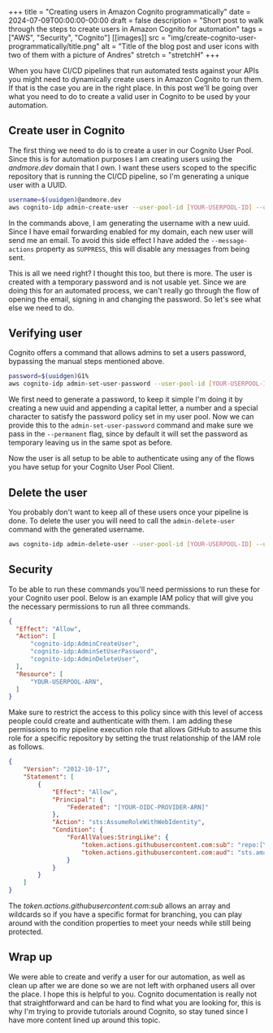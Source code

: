 +++
title = "Creating users in Amazon Cognito programmatically"
date = 2024-07-09T00:00:00-00:00
draft = false
description = "Short post to walk through the steps to create users in Amazon Cognito for automation"
tags = ["AWS", "Security", "Cognito"]
[[images]]
  src = "img/create-cognito-user-programmatically/title.png"
  alt = "Title of the blog post and user icons with two of them with a picture of Andres"
  stretch = "stretchH"
+++

When you have CI/CD pipelines that run automated tests against your APIs you might need to dynamically create users in Amazon Cognito to run them. If that is the case you are in the right place. In this post we'll be going over what you need to do to create a valid user in Cognito to be used by your automation.

## Create user in Cognito
The first thing we need to do is to create a user in our Cognito User Pool. Since this is for automation purposes I am creating users using the *andmore.dev* domain that I own. I want these users scoped to the specific repository that is running the CI/CD pipeline, so I'm generating a unique user with a UUID.

```bash
username=$(uuidgen)@andmore.dev
aws cognito-idp admin-create-user --user-pool-id [YOUR-USERPOOL-ID] --username $username --message-action SUPPRESS
```
In the commands above, I am generating the username with a new uuid. Since I have email forwarding enabled for my domain, each new user will send me an email. To avoid this side effect I have added the `--message-actions` property as `SUPPRESS`, this will disable any messages from being sent.

This is all we need right? I thought this too, but there is more. The user is created with a temporary password and is not usable yet. Since we are doing this for an automated process, we can't really go through the flow of opening the email, signing in and changing the password. So let's see what else we need to do.

## Verifying user
Cognito offers a command that allows admins to set a users password, bypassing the manual steps mentioned above.

```bash
password=$(uuidgen)G1%
aws cognito-idp admin-set-user-password --user-pool-id [YOUR-USERPOOL-ID] --username $username  --password $password --permanent
```
We first need to generate a password, to keep it simple I'm doing it by creating a new uuid and appending a capital letter, a number and a special character to satisfy the password policy set in my user pool. Now we can provide this to the `admin-set-user-password` command and make sure we pass in the `--permanent` flag, since by default it will set the password as temporary leaving us in the same spot as before.

Now the user is all setup to be able to authenticate using any of the flows you have setup for your Cognito User Pool Client.

## Delete the user
You probably don't want to keep all of these users once your pipeline is done. To delete the user you will need to call the `admin-delete-user` command with the generated username. 
```bash
aws cognito-idp admin-delete-user --user-pool-id [YOUR-USERPOOL-ID] --username $username
```

## Security
To be able to run these commands you'll need permissions to run these for your Cognito user pool. Below is an example IAM policy that will give you the necessary permissions to run all three commands. 
```json
{
  "Effect": "Allow",
  "Action": [
      "cognito-idp:AdminCreateUser",
      "cognito-idp:AdminSetUserPassword",
      "cognito-idp:AdminDeleteUser",
  ],
  "Resource": [
      "YOUR-USERPOOL-ARN",
  ]
}
```

Make sure to restrict the access to this policy since with this level of access people could create and authenticate with them. I am adding these permissions to my pipeline execution role that allows GitHub to assume this role for a specific repository by setting the trust relationship of the IAM role as follows.

```json
{
    "Version": "2012-10-17",
    "Statement": [
        {
            "Effect": "Allow",
            "Principal": {
                "Federated": "[YOUR-OIDC-PROVIDER-ARN]"
            },
            "Action": "sts:AssumeRoleWithWebIdentity",
            "Condition": {
                "ForAllValues:StringLike": {
                    "token.actions.githubusercontent.com:sub": "repo:[YOUR-ORG]/[YOUR-REPOSITORY]:ref:refs/heads/[ALLOWED-BRANCH]",
                    "token.actions.githubusercontent.com:aud": "sts.amazonaws.com"
                }
            }
        }
    ]
}
```

The *token.actions.githubusercontent.com:sub* allows an array and wildcards so if you have a specific format for branching, you can play around with the condition properties to meet your needs while still being protected.

## Wrap up
We were able to create and verify a user for our automation, as well as clean up after we are done so we are not left with orphaned users all over the place.
I hope this is helpful to you. Cognito documentation is really not that straightforward and can be hard to find what you are looking for, this is why I'm trying to provide tutorials around Cognito, so stay tuned since I have more content lined up around this topic.